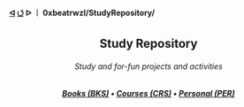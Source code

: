 <h4>
  <a href="https://github.com/0xbeatrwzl?tab=repositories">ᐊ</a>
  <a href="https://github.com/0xbeatrwzl/StudyRepository">⭯</a>
  ᐅ ︱ 0xbeatrwzl/StudyRepository/
</h4>

<div align=center>
  <h2>Study Repository</h2>
</div>

<div align=center>
  <h6>Study and for-fun projects and activities</h6>
</div>

<div align=center>
  <h5><a href="https://github.com/0xbeatrwzl/StudyRepository/tree/main/BKS">Books (BKS)</a> • <a href="https://github.com/0xbeatrwzl/StudyRepository/tree/main/CRS">Courses (CRS)</a> • <a href="https://github.com/0xbeatrwzl/StudyRepository/tree/main/PER">Personal (PER)</a></h3>
</div>

